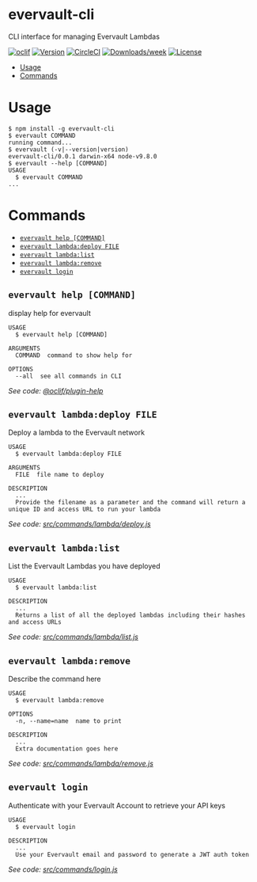evervault-cli
=============

CLI interface for managing Evervault Lambdas

[![oclif](https://img.shields.io/badge/cli-oclif-brightgreen.svg)](https://oclif.io)
[![Version](https://img.shields.io/npm/v/evervault-cli.svg)](https://npmjs.org/package/evervault-cli)
[![CircleCI](https://circleci.com/gh/evervault/evervault-cli/tree/master.svg?style=shield)](https://circleci.com/gh/evervault/evervault-cli/tree/master)
[![Downloads/week](https://img.shields.io/npm/dw/evervault-cli.svg)](https://npmjs.org/package/evervault-cli)
[![License](https://img.shields.io/npm/l/evervault-cli.svg)](https://github.com/evervault/evervault-cli/blob/master/package.json)

<!-- toc -->
* [Usage](#usage)
* [Commands](#commands)
<!-- tocstop -->
# Usage
<!-- usage -->
```sh-session
$ npm install -g evervault-cli
$ evervault COMMAND
running command...
$ evervault (-v|--version|version)
evervault-cli/0.0.1 darwin-x64 node-v9.8.0
$ evervault --help [COMMAND]
USAGE
  $ evervault COMMAND
...
```
<!-- usagestop -->
# Commands
<!-- commands -->
* [`evervault help [COMMAND]`](#evervault-help-command)
* [`evervault lambda:deploy FILE`](#evervault-lambdadeploy-file)
* [`evervault lambda:list`](#evervault-lambdalist)
* [`evervault lambda:remove`](#evervault-lambdaremove)
* [`evervault login`](#evervault-login)

## `evervault help [COMMAND]`

display help for evervault

```
USAGE
  $ evervault help [COMMAND]

ARGUMENTS
  COMMAND  command to show help for

OPTIONS
  --all  see all commands in CLI
```

_See code: [@oclif/plugin-help](https://github.com/oclif/plugin-help/blob/v2.1.6/src/commands/help.ts)_

## `evervault lambda:deploy FILE`

Deploy a lambda to the Evervault network

```
USAGE
  $ evervault lambda:deploy FILE

ARGUMENTS
  FILE  file name to deploy

DESCRIPTION
  ...
  Provide the filename as a parameter and the command will return a unique ID and access URL to run your lambda
```

_See code: [src/commands/lambda/deploy.js](https://github.com/evervault/evervault-cli/blob/v0.0.1/src/commands/lambda/deploy.js)_

## `evervault lambda:list`

List the Evervault Lambdas you have deployed

```
USAGE
  $ evervault lambda:list

DESCRIPTION
  ...
  Returns a list of all the deployed lambdas including their hashes and access URLs
```

_See code: [src/commands/lambda/list.js](https://github.com/evervault/evervault-cli/blob/v0.0.1/src/commands/lambda/list.js)_

## `evervault lambda:remove`

Describe the command here

```
USAGE
  $ evervault lambda:remove

OPTIONS
  -n, --name=name  name to print

DESCRIPTION
  ...
  Extra documentation goes here
```

_See code: [src/commands/lambda/remove.js](https://github.com/evervault/evervault-cli/blob/v0.0.1/src/commands/lambda/remove.js)_

## `evervault login`

Authenticate with your Evervault Account to retrieve your API keys

```
USAGE
  $ evervault login

DESCRIPTION
  ...
  Use your Evervault email and password to generate a JWT auth token
```

_See code: [src/commands/login.js](https://github.com/evervault/evervault-cli/blob/v0.0.1/src/commands/login.js)_
<!-- commandsstop -->
